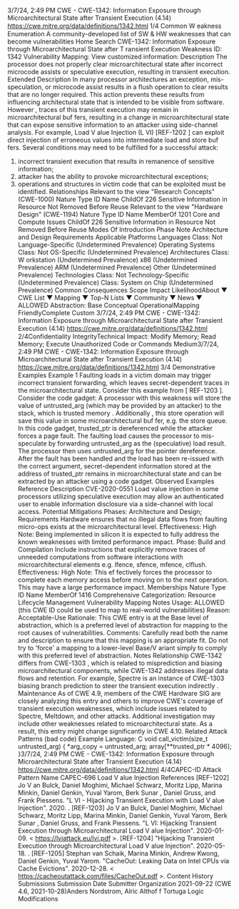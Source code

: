 3/7/24, 2:49 PM CWE - CWE-1342: Information Exposure through Microarchitectural State after Transient Execution (4.14)
https://cwe.mitre.org/data/deﬁnitions/1342.html 1/4
Common W eakness Enumeration
A community-developed list of SW & HW weaknesses that can become
vulnerabilities
Home Search
CWE-1342: Information Exposure through Microarchitectural State after T ransient
Execution
Weakness ID: 1342
Vulnerability Mapping: 
View customized information:
 Description
The processor does not properly clear microarchitectural state after incorrect microcode assists or speculative execution, resulting in
transient execution.
 Extended Description
In many processor architectures an exception, mis-speculation, or microcode assist results in a flush operation to clear results that are
no longer required. This action prevents these results from influencing architectural state that is intended to be visible from software.
However , traces of this transient execution may remain in microarchitectural buf fers, resulting in a change in microarchitectural state
that can expose sensitive information to an attacker using side-channel analysis. For example, Load V alue Injection (L VI) [REF-1202 ]
can exploit direct injection of erroneous values into intermediate load and store buf fers.
Several conditions may need to be fulfilled for a successful attack:
1. incorrect transient execution that results in remanence of sensitive information;
2. attacker has the ability to provoke microarchitectural exceptions;
3. operations and structures in victim code that can be exploited must be identified.
 Relationships
 Relevant to the view "Research Concepts" (CWE-1000)
Nature Type ID Name
ChildOf 226 Sensitive Information in Resource Not Removed Before Reuse
 Relevant to the view "Hardware Design" (CWE-1194)
Nature Type ID Name
MemberOf 1201 Core and Compute Issues
ChildOf 226 Sensitive Information in Resource Not Removed Before Reuse
 Modes Of Introduction
Phase Note
Architecture and Design
Requirements
 Applicable Platforms
Languages
Class: Not Language-Specific (Undetermined Prevalence)
Operating Systems
Class: Not OS-Specific (Undetermined Prevalence)
Architectures
Class: W orkstation (Undetermined Prevalence)
x86 (Undetermined Prevalence)
ARM (Undetermined Prevalence)
Other (Undetermined Prevalence)
Technologies
Class: Not Technology-Specific (Undetermined Prevalence)
Class: System on Chip (Undetermined Prevalence)
 Common Consequences
Scope Impact LikelihoodAbout ▼ CWE List ▼ Mapping ▼ Top-N Lists ▼ Community ▼ News ▼
ALLOWED
Abstraction: Base
Conceptual OperationalMapping
FriendlyComplete Custom
3/7/24, 2:49 PM CWE - CWE-1342: Information Exposure through Microarchitectural State after Transient Execution (4.14)
https://cwe.mitre.org/data/deﬁnitions/1342.html 2/4Confidentiality
IntegrityTechnical Impact: Modify Memory; Read Memory; Execute Unauthorized Code or Commands
Medium3/7/24, 2:49 PM CWE - CWE-1342: Information Exposure through Microarchitectural State after Transient Execution (4.14)
https://cwe.mitre.org/data/deﬁnitions/1342.html 3/4
 Demonstrative Examples
Example 1
Faulting loads in a victim domain may trigger incorrect transient forwarding, which leaves secret-dependent traces in the
microarchitectural state. Consider this example from [ REF-1203 ].
Consider the code gadget:
A processor with this weakness will store the value of untrusted\_arg (which may be provided by an attacker) to the stack, which is
trusted memory . Additionally , this store operation will save this value in some microarchitectural buf fer, e.g. the store queue.
In this code gadget, trusted\_ptr is dereferenced while the attacker forces a page fault. The faulting load causes the processor to mis-
speculate by forwarding untrusted\_arg as the (speculative) load result. The processor then uses untrusted\_arg for the pointer
dereference. After the fault has been handled and the load has been re-issued with the correct argument, secret-dependent
information stored at the address of trusted\_ptr remains in microarchitectural state and can be extracted by an attacker using a code
gadget.
 Observed Examples
Reference Description
CVE-2020-0551 Load value injection in some processors utilizing speculative execution may allow an authenticated
user to enable information disclosure via a side-channel with local access.
 Potential Mitigations
Phases: Architecture and Design; Requirements
Hardware ensures that no illegal data flows from faulting micro-ops exists at the microarchitectural level.
Effectiveness: High
Note: Being implemented in silicon it is expected to fully address the known weaknesses with limited performance impact.
Phase: Build and Compilation
Include instructions that explicitly remove traces of unneeded computations from software interactions with microarchitectural
elements e.g. lfence, sfence, mfence, clflush.
Effectiveness: High
Note: This ef fectively forces the processor to complete each memory access before moving on to the next operation. This may
have a large performance impact.
 Memberships
Nature Type ID Name
MemberOf 1416 Comprehensive Categorization: Resource Lifecycle Management
 Vulnerability Mapping Notes
Usage: ALLOWED (this CWE ID could be used to map to real-world vulnerabilities)
Reason: Acceptable-Use
Rationale:
This CWE entry is at the Base level of abstraction, which is a preferred level of abstraction for mapping to the root causes of
vulnerabilities.
Comments:
Carefully read both the name and description to ensure that this mapping is an appropriate fit. Do not try to 'force' a mapping to a
lower-level Base/V ariant simply to comply with this preferred level of abstraction.
 Notes
Relationship
CWE-1342 differs from CWE-1303 , which is related to misprediction and biasing microarchitectural components, while CWE-1342
addresses illegal data flows and retention. For example, Spectre is an instance of CWE-1303 biasing branch prediction to steer the
transient execution indirectly .
Maintenance
As of CWE 4.9, members of the CWE Hardware SIG are closely analyzing this entry and others to improve CWE's coverage of
transient execution weaknesses, which include issues related to Spectre, Meltdown, and other attacks. Additional investigation may
include other weaknesses related to microarchitectural state. As a result, this entry might change significantly in CWE 4.10.
 Related Attack Patterns
(bad code) Example Language: C 
void call\_victim(size\_t untrusted\_arg) {
\*arg\_copy = untrusted\_arg;
array[\*\*trusted\_ptr \* 4096];
}3/7/24, 2:49 PM CWE - CWE-1342: Information Exposure through Microarchitectural State after Transient Execution (4.14)
https://cwe.mitre.org/data/deﬁnitions/1342.html 4/4CAPEC-ID Attack Pattern Name
CAPEC-696 Load V alue Injection
 References
[REF-1202] Jo V an Bulck, Daniel Moghimi, Michael Schwarz, Moritz Lipp, Marina Minkin, Daniel Genkin, Yuval Yarom, Berk
Sunar , Daniel Gruss, and Frank Piessens. "L VI - Hijacking Transient Execution with Load V alue Injection". 2020.
.
[REF-1203] Jo V an Bulck, Daniel Moghimi, Michael Schwarz, Moritz Lipp, Marina Minkin, Daniel Genkin, Yuval Yarom, Berk
Sunar , Daniel Gruss, and Frank Piessens. "L VI: Hijacking Transient Execution through Microarchitectural Load V alue Injection".
2020-01-09. < https://lviattack.eu/lvi.pdf >.
[REF-1204] "Hijacking Transient Execution through Microarchitectural Load V alue Injection". 2020-05-18.
.
[REF-1205] Stephan van Schaik, Marina Minkin, Andrew Kwong, Daniel Genkin, Yuval Yarom. "CacheOut: Leaking Data on Intel
CPUs via Cache Evictions". 2020-12-28. < https://cacheoutattack.com/files/CacheOut.pdf >.
 Content History
 Submissions
Submission Date Submitter Organization
2021-09-22
(CWE 4.6, 2021-10-28)Anders Nordstrom, Alric Althof f Tortuga Logic
 Modifications